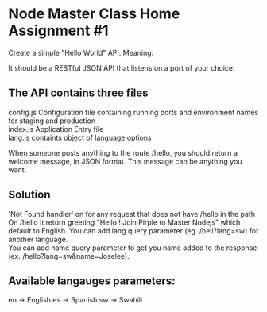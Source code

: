 # Node Master Class Home Assignment #1

Create a simple "Hello World" API. Meaning:


It should be a RESTful JSON API that listens on a port of your choice.

## The API contains three files

config.js Configuration file containing running ports and environment names for staging and production\
index.js  Application Entry file\
lang.js   containts object of language options

When someone posts anything to the route /hello, you should return a welcome message, in JSON format. This message can be anything you want.

## Solution

'Not Found handler' on for any request that does not have /hello in the path\
On /hello it return greeting "Hello ! Join Pirple to Master Nodejs" which default to English.
You can add lang query parameter (eg. /hell?lang=sw) for another language.\
You can add name query parameter to get you name added to the response (ex. /hello?lang=sw&name=Joselee).

## Available langauges parameters:
en -> English
es -> Spanish
sw -> Swahili
